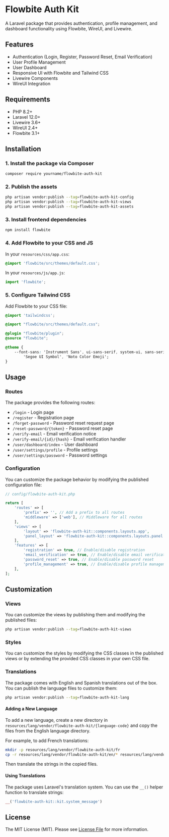 # Flowbite Auth Kit

A Laravel package that provides authentication, profile management, and dashboard functionality using Flowbite, WireUI, and Livewire.

## Features

- Authentication (Login, Register, Password Reset, Email Verification)
- User Profile Management
- User Dashboard
- Responsive UI with Flowbite and Tailwind CSS
- Livewire Components
- WireUI Integration

## Requirements

- PHP 8.2+
- Laravel 12.0+
- Livewire 3.6+
- WireUI 2.4+
- Flowbite 3.1+

## Installation

### 1. Install the package via Composer

```bash
composer require yourname/flowbite-auth-kit
```

### 2. Publish the assets

```bash
php artisan vendor:publish --tag=flowbite-auth-kit-config
php artisan vendor:publish --tag=flowbite-auth-kit-views
php artisan vendor:publish --tag=flowbite-auth-kit-assets
```

### 3. Install frontend dependencies

```bash
npm install flowbite
```

### 4. Add Flowbite to your CSS and JS

In your `resources/css/app.css`:

```css
@import 'flowbite/src/themes/default.css';
```

In your `resources/js/app.js`:

```js
import 'flowbite';
```

### 5. Configure Tailwind CSS

Add Flowbite to your CSS file:

```css
@import 'tailwindcss';

@import "flowbite/src/themes/default.css";

@plugin "flowbite/plugin";
@source "flowbite";

@theme {
    --font-sans: 'Instrument Sans', ui-sans-serif, system-ui, sans-serif, 'Apple Color Emoji', 'Segoe UI Emoji',
        'Segoe UI Symbol', 'Noto Color Emoji';
}
```

## Usage

### Routes

The package provides the following routes:

- `/login` - Login page
- `/register` - Registration page
- `/forget-password` - Password reset request page
- `/reset-password/{token}` - Password reset page
- `/verify-email` - Email verification notice
- `/verify-email/{id}/{hash}` - Email verification handler
- `/user/dashboard/index` - User dashboard
- `/user/settings/profile` - Profile settings
- `/user/settings/password` - Password settings

### Configuration

You can customize the package behavior by modifying the published configuration file:

```php
// config/flowbite-auth-kit.php

return [
    'routes' => [
        'prefix' => '', // Add a prefix to all routes
        'middleware' => ['web'], // Middleware for all routes
    ],
    'views' => [
        'layout' => 'flowbite-auth-kit::components.layouts.app',
        'panel_layout' => 'flowbite-auth-kit::components.layouts.panel',
    ],
    'features' => [
        'registration' => true, // Enable/disable registration
        'email_verification' => true, // Enable/disable email verification
        'password_reset' => true, // Enable/disable password reset
        'profile_management' => true, // Enable/disable profile management
    ],
];
```

## Customization

### Views

You can customize the views by publishing them and modifying the published files:

```bash
php artisan vendor:publish --tag=flowbite-auth-kit-views
```

### Styles

You can customize the styles by modifying the CSS classes in the published views or by extending the provided CSS classes in your own CSS file.

### Translations

The package comes with English and Spanish translations out of the box. You can publish the language files to customize them:

```bash
php artisan vendor:publish --tag=flowbite-auth-kit-lang
```

#### Adding a New Language

To add a new language, create a new directory in `resources/lang/vendor/flowbite-auth-kit/{language-code}` and copy the files from the English language directory.

For example, to add French translations:

```bash
mkdir -p resources/lang/vendor/flowbite-auth-kit/fr
cp -r resources/lang/vendor/flowbite-auth-kit/en/* resources/lang/vendor/flowbite-auth-kit/fr/
```

Then translate the strings in the copied files.

#### Using Translations

The package uses Laravel's translation system. You can use the `__()` helper function to translate strings:

```php
__('flowbite-auth-kit::kit.system_message')
```

## License

The MIT License (MIT). Please see [License File](LICENSE.md) for more information.
